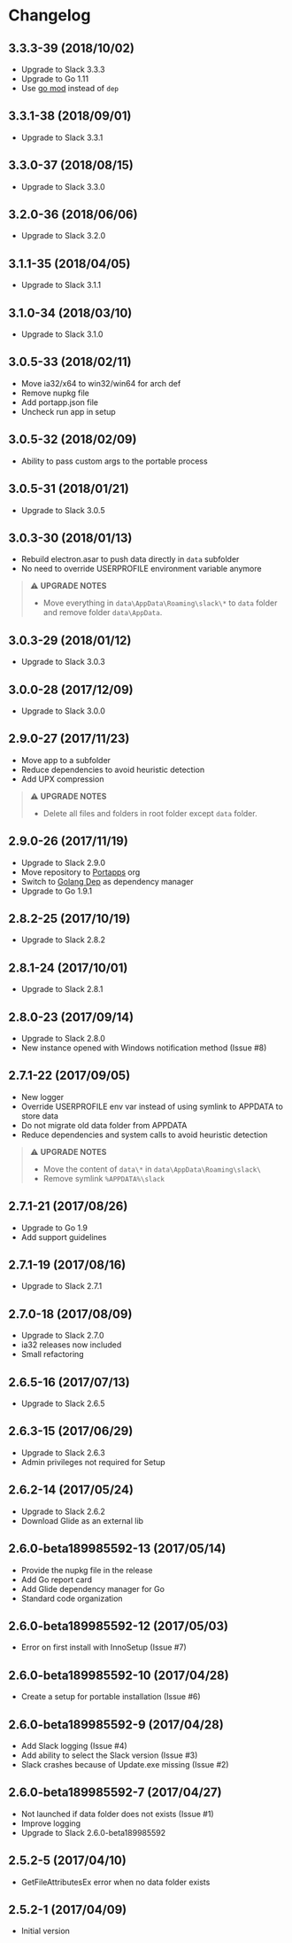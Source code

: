 # Changelog

## 3.3.3-39 (2018/10/02)

* Upgrade to Slack 3.3.3
* Upgrade to Go 1.11
* Use [go mod](https://golang.org/cmd/go/#hdr-Module_maintenance) instead of `dep`

## 3.3.1-38 (2018/09/01)

* Upgrade to Slack 3.3.1

## 3.3.0-37 (2018/08/15)

* Upgrade to Slack 3.3.0

## 3.2.0-36 (2018/06/06)

* Upgrade to Slack 3.2.0

## 3.1.1-35 (2018/04/05)

* Upgrade to Slack 3.1.1

## 3.1.0-34 (2018/03/10)

* Upgrade to Slack 3.1.0

## 3.0.5-33 (2018/02/11)

* Move ia32/x64 to win32/win64 for arch def
* Remove nupkg file
* Add portapp.json file
* Uncheck run app in setup

## 3.0.5-32 (2018/02/09)

* Ability to pass custom args to the portable process

## 3.0.5-31 (2018/01/21)

* Upgrade to Slack 3.0.5

## 3.0.3-30 (2018/01/13)

* Rebuild electron.asar to push data directly in `data` subfolder
* No need to override USERPROFILE environment variable anymore

> :warning: **UPGRADE NOTES**
> * Move everything in `data\AppData\Roaming\slack\*` to `data` folder and remove folder `data\AppData`.

## 3.0.3-29 (2018/01/12)

* Upgrade to Slack 3.0.3

## 3.0.0-28 (2017/12/09)

* Upgrade to Slack 3.0.0

## 2.9.0-27 (2017/11/23)

* Move app to a subfolder
* Reduce dependencies to avoid heuristic detection
* Add UPX compression

> :warning: **UPGRADE NOTES**
> * Delete all files and folders in root folder except `data` folder.

## 2.9.0-26 (2017/11/19)

* Upgrade to Slack 2.9.0
* Move repository to [Portapps](https://github.com/portapps) org
* Switch to [Golang Dep](https://github.com/golang/dep) as dependency manager
* Upgrade to Go 1.9.1

## 2.8.2-25 (2017/10/19)

* Upgrade to Slack 2.8.2

## 2.8.1-24 (2017/10/01)

* Upgrade to Slack 2.8.1

## 2.8.0-23 (2017/09/14)

* Upgrade to Slack 2.8.0
* New instance opened with Windows notification method (Issue #8)

## 2.7.1-22 (2017/09/05)

* New logger
* Override USERPROFILE env var instead of using symlink to APPDATA to store data
* Do not migrate old data folder from APPDATA
* Reduce dependencies and system calls to avoid heuristic detection

> :warning: **UPGRADE NOTES**
> * Move the content of `data\*` in `data\AppData\Roaming\slack\`
> * Remove symlink `%APPDATA%\slack`

## 2.7.1-21 (2017/08/26)

* Upgrade to Go 1.9
* Add support guidelines

## 2.7.1-19 (2017/08/16)

* Upgrade to Slack 2.7.1

## 2.7.0-18 (2017/08/09)

* Upgrade to Slack 2.7.0
* ia32 releases now included
* Small refactoring

## 2.6.5-16 (2017/07/13)

* Upgrade to Slack 2.6.5

## 2.6.3-15 (2017/06/29)

* Upgrade to Slack 2.6.3
* Admin privileges not required for Setup

## 2.6.2-14 (2017/05/24)

* Upgrade to Slack 2.6.2
* Download Glide as an external lib

## 2.6.0-beta189985592-13 (2017/05/14)

* Provide the nupkg file in the release
* Add Go report card 
* Add Glide dependency manager for Go
* Standard code organization

## 2.6.0-beta189985592-12 (2017/05/03)

* Error on first install with InnoSetup (Issue #7)

## 2.6.0-beta189985592-10 (2017/04/28)

* Create a setup for portable installation (Issue #6)

## 2.6.0-beta189985592-9 (2017/04/28)

* Add Slack logging (Issue #4)
* Add ability to select the Slack version (Issue #3)
* Slack crashes because of Update.exe missing (Issue #2)

## 2.6.0-beta189985592-7 (2017/04/27)

* Not launched if data folder does not exists (Issue #1)
* Improve logging
* Upgrade to Slack 2.6.0-beta189985592

## 2.5.2-5 (2017/04/10)

* GetFileAttributesEx error when no data folder exists

## 2.5.2-1 (2017/04/09)

* Initial version
